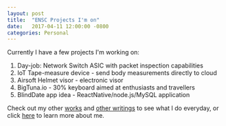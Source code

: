 ```yaml
---
layout: post
title:  "ENSC Projects I'm on"
date:   2017-04-11 12:00:00 -0800
categories: Personal
---
```

Currently I have a few projects I'm working on:
1. Day-job: Network Switch ASIC with packet inspection capabilities
2. IoT Tape-measure device - send body measurements directly to cloud
3. Airsoft Helmet visor - electronic visor
4. BigTuna.io - 30% keyboard aimed at enthusiasts and travellers
5. BlindDate app idea - ReactNative/node.js/MySQL application


Check out my other [works][business] and [other writings][blogs]  to see what I do everyday, or click [here][about] to learn more about me.

[blogs]: http://vincetallica.github.io/blogs
[about]: http://vincetallica.github.io/about
[business]:   https://vpakwong.github.io/
